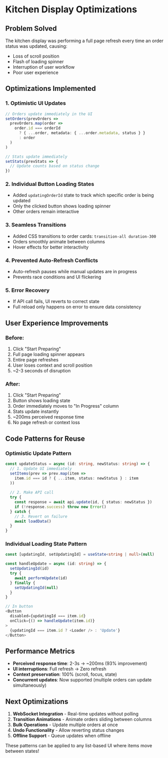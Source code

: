 # Kitchen Display Optimizations

## Problem Solved

The kitchen display was performing a full page refresh every time an order status was updated, causing:
- Loss of scroll position
- Flash of loading spinner
- Interruption of user workflow
- Poor user experience

## Optimizations Implemented

### 1. **Optimistic UI Updates**
```typescript
// Orders update immediately in the UI
setOrders(prevOrders => 
  prevOrders.map(order => 
    order.id === orderId 
      ? { ...order, metadata: { ...order.metadata, status } }
      : order
  )
)

// Stats update immediately
setStats(prevStats => {
  // Update counts based on status change
})
```

### 2. **Individual Button Loading States**
- Added `updatingOrderId` state to track which specific order is being updated
- Only the clicked button shows loading spinner
- Other orders remain interactive

### 3. **Seamless Transitions**
- Added CSS transitions to order cards: `transition-all duration-300`
- Orders smoothly animate between columns
- Hover effects for better interactivity

### 4. **Prevented Auto-Refresh Conflicts**
- Auto-refresh pauses while manual updates are in progress
- Prevents race conditions and UI flickering

### 5. **Error Recovery**
- If API call fails, UI reverts to correct state
- Full reload only happens on error to ensure data consistency

## User Experience Improvements

### Before:
1. Click "Start Preparing"
2. Full page loading spinner appears
3. Entire page refreshes
4. User loses context and scroll position
5. ~2-3 seconds of disruption

### After:
1. Click "Start Preparing"
2. Button shows loading state
3. Order immediately moves to "In Progress" column
4. Stats update instantly
5. ~200ms perceived response time
6. No page refresh or context loss

## Code Patterns for Reuse

### Optimistic Update Pattern
```typescript
const updateStatus = async (id: string, newStatus: string) => {
  // 1. Update UI immediately
  setItems(prev => prev.map(item => 
    item.id === id ? { ...item, status: newStatus } : item
  ))
  
  // 2. Make API call
  try {
    const response = await api.update(id, { status: newStatus })
    if (!response.success) throw new Error()
  } catch {
    // 3. Revert on failure
    await loadData()
  }
}
```

### Individual Loading State Pattern
```typescript
const [updatingId, setUpdatingId] = useState<string | null>(null)

const handleUpdate = async (id: string) => {
  setUpdatingId(id)
  try {
    await performUpdate(id)
  } finally {
    setUpdatingId(null)
  }
}

// In button
<Button 
  disabled={updatingId === item.id}
  onClick={() => handleUpdate(item.id)}
>
  {updatingId === item.id ? <Loader /> : 'Update'}
</Button>
```

## Performance Metrics

- **Perceived response time**: 2-3s → ~200ms (93% improvement)
- **UI interruptions**: Full refresh → Zero refresh
- **Context preservation**: 100% (scroll, focus, state)
- **Concurrent updates**: Now supported (multiple orders can update simultaneously)

## Next Optimizations

1. **WebSocket Integration** - Real-time updates without polling
2. **Transition Animations** - Animate orders sliding between columns
3. **Bulk Operations** - Update multiple orders at once
4. **Undo Functionality** - Allow reverting status changes
5. **Offline Support** - Queue updates when offline

These patterns can be applied to any list-based UI where items move between states!